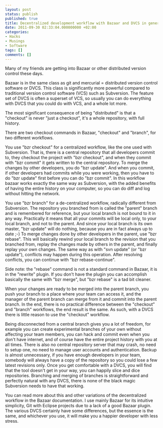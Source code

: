 ```yaml
---
layout: post
status: publish
published: true
title: Decentralized development workflow with Bazaar and DVCS in general
date: 2011-09-30 02:33:04.000000000 +02:00
categories:
- Hacks
- Musings
- Software
tags: []
comments: []
---
```

Many of my friends are getting into Bazaar or other distributed version control these days.

Bazaar is in the same class as git and mercurial = distributed version control software or DVCS. This class is significantly more powerful compared to traditional version control software (VCS) such as Subversion. The feature set of DVCS is often a superset of VCS, so usually you can do everything with DVCS that you could do with VCS, and a whole lot more.

The most significant consequence of being "distributed" is that a "checkout" is never "just a checkout", it's a whole repository, with full history.

There are two checkout commands in Bazaar, "checkout" and "branch", for two different workflows.

You use "bzr checkout" for a centralized workflow, like the one used with Subversion. That is, there is a central repository that all developers commit to, they checkout the project with "bzr checkout", and when they commit with "bzr commit" it gets written to the central repository. To merge the changes by other developers, you do "bzr update". And when you commit, if other developers had commits while you were working, then you have to do "bzr update" first before you can do "bzr commit". In this workflow bazaar works exactly the same way as Subversion, with the added benefits of having the entire history on your computer, so you can do diff and log without hitting the network.

You use "bzr branch" for a de-centralized workflow, radically different from Subversion. The repository you branched from is called the "parent" branch and is remembered for reference, but your local branch is not bound to it in any way. Practically it means that all your commits will be local only, to your local branch, and not to the parent. And since your local branch is its own master, "bzr update" will do nothing, because you are in fact always up to date ;-) To merge changes done by other developers in the parent, use "bzr rebase". This will basically rewind your local branch to the revision that you branched from, replay the changes made by others in the parent, and finally replay your own changes. The same way as with "svn update" (or "bzr update"), conflicts may happen during this operation. After resolving conflicts, you can continue with "bzr rebase-continue".

Side note: the "rebase" command is not a standard command in Bazaar, it is in the "rewrite" plugin. If you don't have the plugin you can accomplish basically the same with "bzr merge", but "bzr rebase" is a tad bit cleaner.

When your changes are ready to be merged into the parent branch, you push your branch to a place where your team can access it, and the manager of the parent branch can merge from it and commit into the parent branch. In the end, there is no practical difference between the "checkout" and "branch" workflows, the end result is the same. As such, with a DVCS there is little reason to use the "checkout" workflow.

Being disconnected from a central branch gives you a lot of freedom, for example you can create experimental branches of your own without affecting your team members, you can hack and commit even when you don't have internet, and of course have the entire project history with you at all times. There is also no central repository server that may crash, no need to setup one, no need to manage user accounts and authentication. Backup is almost unnecessary, if you have enough developers in your team, somebody will always have a copy of the repository so you could lose a few latest revisions only. Once you get comfortable with a DVCS, you will find that the tool doesn't get in your way, you can happily slice and dice repositories. Branching and merging of branches is straightforward and perfectly natural with any DVCS, there is none of the black magic Subversion needs to have that working.

You can read more about this and other variations of the decentralized workflow in the Bazaar documentation. I use mainly Bazaar for its intuitive simplicity, Git with Eclipse projects due to a lack of a good Bazaar plugin. The various DVCS certainly have some differences, but the essence is the same, and whichever you use, it will make you a happier developer with less stress.
